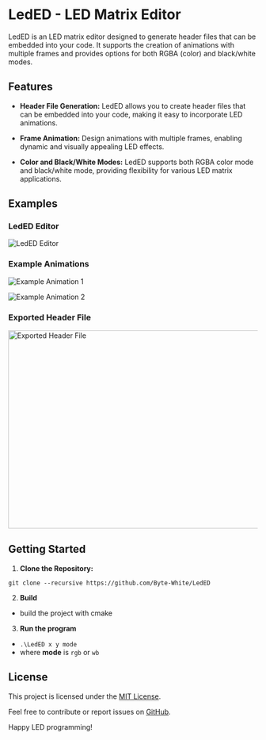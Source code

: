 # LedED - LED Matrix Editor

LedED is an LED matrix editor designed to generate header files that can be embedded into your code. It supports the creation of animations with multiple frames and provides options for both RGBA (color) and black/white modes.

## Features

- **Header File Generation:** LedED allows you to create header files that can be embedded into your code, making it easy to incorporate LED animations.

- **Frame Animation:** Design animations with multiple frames, enabling dynamic and visually appealing LED effects.

- **Color and Black/White Modes:** LedED supports both RGBA color mode and black/white mode, providing flexibility for various LED matrix applications.

## Examples

### LedED Editor

![LedED Editor](https://github.com/Byte-White/MAX7219-Dev/assets/51212450/e206b911-b73d-4fc0-8bca-feab067aa0e8)

### Example Animations

![Example Animation 1](https://github.com/Byte-White/MAX7219-Dev/assets/51212450/4629b9c5-dec6-4e06-8f1a-fcd6a0cf7433)

![Example Animation 2](https://github.com/Byte-White/WS2812-Dev/assets/51212450/5996d8b4-5e5e-4b3e-a7aa-5759b8fdda84)

### Exported Header File

<img src="https://github.com/Byte-White/MAX7219-Dev/assets/51212450/d83f169a-eb3d-4ed4-a190-c4368762de75" width = 800 height = 400 alt="Exported Header File">

## Getting Started

1. **Clone the Repository:**

`git clone --recursive https://github.com/Byte-White/LedED`


2. **Build**
- build the project with cmake

3. **Run the program**
- `.\LedED x y mode`
- where **mode** is `rgb` or `wb`

## License

This project is licensed under the [MIT License](LICENSE).

Feel free to contribute or report issues on [GitHub](https://github.com/Byte-White/LedED).

Happy LED programming!

